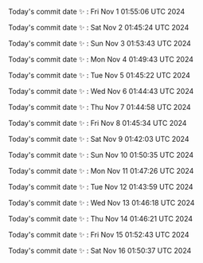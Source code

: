 Today's commit date ✨ : Fri Nov 1 01:55:06 UTC 2024 

Today's commit date ✨ : Sat Nov 2 01:45:24 UTC 2024 

Today's commit date ✨ : Sun Nov 3 01:53:43 UTC 2024 

Today's commit date ✨ : Mon Nov 4 01:49:43 UTC 2024 

Today's commit date ✨ : Tue Nov 5 01:45:22 UTC 2024 

Today's commit date ✨ : Wed Nov 6 01:44:43 UTC 2024 

Today's commit date ✨ : Thu Nov 7 01:44:58 UTC 2024 

Today's commit date ✨ : Fri Nov 8 01:45:34 UTC 2024 

Today's commit date ✨ : Sat Nov 9 01:42:03 UTC 2024 

Today's commit date ✨ : Sun Nov 10 01:50:35 UTC 2024 

Today's commit date ✨ : Mon Nov 11 01:47:26 UTC 2024 

Today's commit date ✨ : Tue Nov 12 01:43:59 UTC 2024 

Today's commit date ✨ : Wed Nov 13 01:46:18 UTC 2024 

Today's commit date ✨ : Thu Nov 14 01:46:21 UTC 2024 

Today's commit date ✨ : Fri Nov 15 01:52:43 UTC 2024 

Today's commit date ✨ : Sat Nov 16 01:50:37 UTC 2024 

